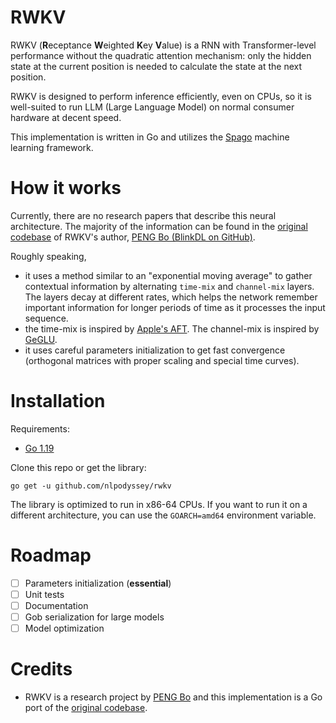 # RWKV

RWKV (**R**eceptance **W**eighted **K**ey **V**alue) is a RNN with Transformer-level performance without the quadratic attention mechanism: only the hidden state at the current position is needed to calculate the state at the next position.

RWKV is designed to perform inference efficiently, even on CPUs, so it is well-suited to run LLM (Large Language Model) on normal consumer hardware at decent speed.

This implementation is written in Go and utilizes the [Spago](https://github.com/nlpodyssey/spago) machine learning framework.

# How it works

Currently, there are no research papers that describe this neural architecture. The majority of the information can be found in the [original codebase](https://github.com/BlinkDL/RWKV-LM) of RWKV's author, [PENG Bo (BlinkDL on GitHub)](https://github.com/BlinkDL).

Roughly speaking, 

- it uses a method similar to an "exponential moving average" to gather contextual information by alternating `time-mix` and `channel-mix` layers. The layers decay at different rates, which helps the network remember important information for longer periods of time as it processes the input sequence.
- the time-mix is inspired by [Apple's AFT](https://arxiv.org/abs/2105.14103). The channel-mix is inspired by [GeGLU](https://arxiv.org/abs/2002.05202).
- it uses careful parameters initialization to get fast convergence (orthogonal matrices with proper scaling and special time curves).
 
# Installation

Requirements:

* [Go 1.19](https://golang.org/dl/)

Clone this repo or get the library:

```console
go get -u github.com/nlpodyssey/rwkv
```

The library is optimized to run in x86-64 CPUs. If you want to run it on a different architecture, you can use the `GOARCH=amd64` environment variable.

# Roadmap

- [ ] Parameters initialization (**essential**)
- [ ] Unit tests
- [ ] Documentation
- [ ] Gob serialization for large models
- [ ] Model optimization

# Credits

- RWKV is a research project by [PENG Bo](https://github.com/BlinkDL) and this implementation is a Go port of the [original codebase](https://github.com/BlinkDL/RWKV-LM/tree/main/RWKV-v4neo).
